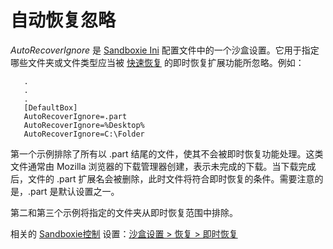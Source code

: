 # 自动恢复忽略

_AutoRecoverIgnore_ 是 [Sandboxie Ini](SandboxieIni.md) 配置文件中的一个沙盒设置。它用于指定哪些文件夹或文件类型应当被 [快速恢复](QuickRecovery.md) 的即时恢复扩展功能所忽略。例如：

```
   .
   .
   .
   [DefaultBox]
   AutoRecoverIgnore=.part
   AutoRecoverIgnore=%Desktop%
   AutoRecoverIgnore=C:\Folder
```

第一个示例排除了所有以 .part 结尾的文件，使其不会被即时恢复功能处理。这类文件通常由 Mozilla 浏览器的下载管理器创建，表示未完成的下载。当下载完成后，文件的 .part 扩展名会被删除，此时文件将符合即时恢复的条件。需要注意的是，.part 是默认设置之一。

第二和第三个示例将指定的文件夹从即时恢复范围中排除。

相关的 [Sandboxie控制](SandboxieControl.md) 设置：[沙盒设置 > 恢复 > 即时恢复](RecoverySettings.md#immediate-recovery)